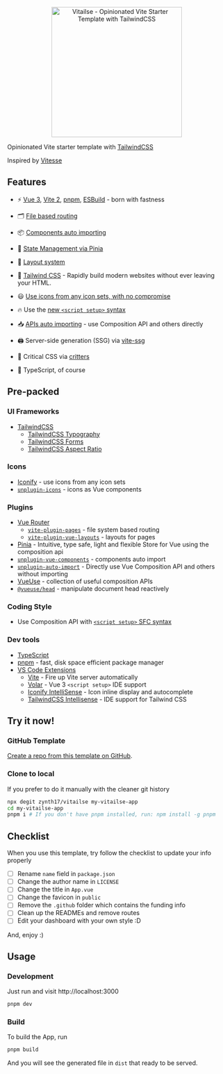 <p align='center'>
  <img src='https://user-images.githubusercontent.com/45350572/135600562-433fc8f6-f17e-48e4-ba5d-02347812c277.jpeg' alt='Vitailse - Opinionated Vite Starter Template with TailwindCSS' width='300'/>
</p>

Opinionated Vite starter template with [TailwindCSS](https://tailwindcss.com/) 

Inspired by [Vitesse](https://github.com/antfu/vitesse)

## Features

- ⚡️ [Vue 3](https://github.com/vuejs/vue-next), [Vite 2](https://github.com/vitejs/vite), [pnpm](https://pnpm.js.org/), [ESBuild](https://github.com/evanw/esbuild) - born with fastness

- 🗂 [File based routing](./src/pages)

- 📦 [Components auto importing](./src/components)

- 🍍 [State Management via Pinia](https://pinia.esm.dev/)

- 📑 [Layout system](./src/layouts)

- 🎨 [Tailwind CSS](https://tailwindcss.com/) - Rapidly build modern websites without ever leaving your HTML.

- 😃 [Use icons from any icon sets, with no compromise](https://github.com/antfu/unplugin-icons)

- 🔥 Use the [new `<script setup>` syntax](https://github.com/vuejs/rfcs/pull/227)

- 📥 [APIs auto importing](https://github.com/antfu/unplugin-auto-import) - use Composition API and others directly

- 🖨 Server-side generation (SSG) via [vite-ssg](https://github.com/antfu/vite-ssg)
  
- 🦔 Critical CSS via [critters](https://github.com/GoogleChromeLabs/critters)

- 🦾 TypeScript, of course

## Pre-packed

### UI Frameworks

- [TailwindCSS](https://tailwindcss.com/)
  - [TailwindCSS Typography](https://github.com/tailwindlabs/tailwindcss-typography)
  - [TailwindCSS Forms](https://github.com/tailwindlabs/tailwindcss-forms)
  - [TailwindCSS Aspect Ratio](https://github.com/tailwindlabs/tailwindcss-aspect-ratio)

### Icons

- [Iconify](https://iconify.design) - use icons from any icon sets 
- [`unplugin-icons`](https://github.com/antfu/unplugin-icons) - icons as Vue components

### Plugins

- [Vue Router](https://github.com/vuejs/vue-router)
  - [`vite-plugin-pages`](https://github.com/hannoeru/vite-plugin-pages) - file system based routing
  - [`vite-plugin-vue-layouts`](https://github.com/JohnCampionJr/vite-plugin-vue-layouts) - layouts for pages
- [Pinia](https://pinia.esm.dev) - Intuitive, type safe, light and flexible Store for Vue using the composition api
- [`unplugin-vue-components`](https://github.com/antfu/unplugin-vue-components) - components auto import
- [`unplugin-auto-import`](https://github.com/antfu/unplugin-auto-import) - Directly use Vue Composition API and others without importing
- [VueUse](https://github.com/antfu/vueuse) - collection of useful composition APIs
- [`@vueuse/head`](https://github.com/vueuse/head) - manipulate document head reactively

### Coding Style

- Use Composition API with [`<script setup>` SFC syntax](https://github.com/vuejs/rfcs/pull/227)

### Dev tools

- [TypeScript](https://www.typescriptlang.org/)
- [pnpm](https://pnpm.js.org/) - fast, disk space efficient package manager
- [VS Code Extensions](./.vscode/extensions.json)
  - [Vite](https://marketplace.visualstudio.com/items?itemName=antfu.vite) - Fire up Vite server automatically
  - [Volar](https://marketplace.visualstudio.com/items?itemName=johnsoncodehk.volar) - Vue 3 `<script setup>` IDE support
  - [Iconify IntelliSense](https://marketplace.visualstudio.com/items?itemName=antfu.iconify) - Icon inline display and autocomplete
  - [TailwindCSS Intellisense](https://marketplace.visualstudio.com/items?itemName=bradlc.vscode-tailwindcss) - IDE support for Tailwind CSS
## Try it now!

### GitHub Template

[Create a repo from this template on GitHub](https://github.com/zynth17/vitailse/generate).

### Clone to local

If you prefer to do it manually with the cleaner git history

```bash
npx degit zynth17/vitailse my-vitailse-app
cd my-vitailse-app
pnpm i # If you don't have pnpm installed, run: npm install -g pnpm
```

## Checklist

When you use this template, try follow the checklist to update your info properly

- [ ] Rename `name` field in `package.json`
- [ ] Change the author name in `LICENSE`
- [ ] Change the title in `App.vue`
- [ ] Change the favicon in `public`
- [ ] Remove the `.github` folder which contains the funding info
- [ ] Clean up the READMEs and remove routes
- [ ] Edit your dashboard with your own style :D

And, enjoy :)

## Usage

### Development

Just run and visit http://localhost:3000

```bash
pnpm dev
```

### Build

To build the App, run

```bash
pnpm build
```

And you will see the generated file in `dist` that ready to be served.
